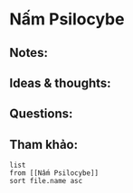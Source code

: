 # Nấm Psilocybe

## Notes:


## Ideas & thoughts:

## Questions:


## Tham khảo:
```dataview
list
from [[Nấm Psilocybe]]
sort file.name asc
```